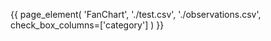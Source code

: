 {{ page_element(
    'FanChart',
    './test.csv',
    './observations.csv',
    check_box_columns=['category']
    ) }}

